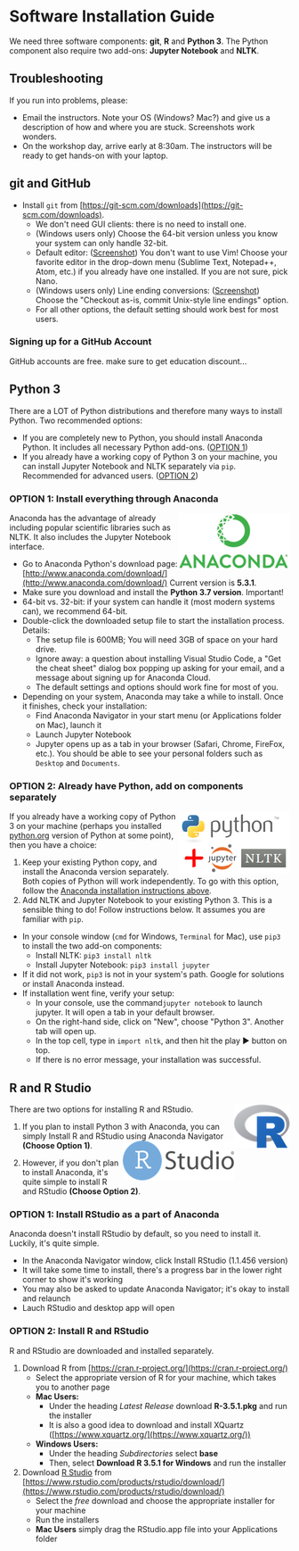 # Software Installation Guide

We need three software components: **git**, **R** and **Python 3**. The Python component also require two add-ons: **Jupyter Notebook** and **NLTK**. 


## Troubleshooting
If you run into problems, please:
- Email the instructors. Note your OS (Windows? Mac?) and give us a description of how and where you are stuck. Screenshots work wonders. 
- On the workshop day, arrive early at 8:30am. The instructors will be ready to get hands-on with your laptop. 


## git and GitHub 
- Install `git` from [https://git-scm.com/downloads](https://git-scm.com/downloads).
  - We don't need GUI clients: there is no need to install one. 
  - (Windows users only) Choose the 64-bit version unless you know your system can only handle 32-bit. 
  - Default editor: ([Screenshot](img/git_setup1.png)) You don't want to use Vim! Choose your favorite editor in the drop-down menu (Sublime Text, Notepad++, Atom, etc.) if you already have one installed. If you are not sure, pick Nano.  
  - (Windows users only) Line ending conversions: ([Screenshot](img/git_setup2.png)) Choose the "Checkout as-is, commit Unix-style line endings" option. 
  - For all other options, the default setting should work best for most users.   


### Signing up for a GitHub Account
GitHub accounts are free.  make sure to get education discount...


## Python 3

There are a LOT of Python distributions and therefore many ways to install Python. Two recommended options:

- If you are completely new to Python, you should install Anaconda Python. It includes all necessary Python add-ons. ([OPTION 1](#option-1-install-everything-through-anaconda)) 
- If you already have a working copy of Python 3 on your machine, you can install Jupyter Notebook and NLTK separately via `pip`. Recommended for advanced users. ([OPTION 2](#option-2-already-have-python-add-on-components-separately)) 

###  OPTION 1: Install everything through Anaconda 
<img src='img/anaconda_logo.png' align=right>

Anaconda has the advantage of already including popular scientific libraries such as NLTK. It also includes the Jupyter Notebook interface. 
<!-- (The downside is that it also installs lots of things you might never need.) -->

- Go to Anaconda Python's download page: [http://www.anaconda.com/download/](http://www.anaconda.com/download/) Current version is **5.3.1**. 
- Make sure you download and install the **Python 3.7 version**. Important!
- 64-bit vs. 32-bit: if your system can handle it (most modern systems can), we recommend 64-bit. 
- Double-click the downloaded setup file to start the installation process. Details:
   - The setup file is 600MB; You will need 3GB of space on your hard drive.
   - Ignore away: a question about installing Visual Studio Code, a "Get the cheat sheet" dialog box popping up asking for your email, and a message about signing up for Anaconda Cloud. 
   - The default settings and options should work fine for most of you.   
- Depending on your system, Anaconda may take a while to install. Once it finishes, check your installation: 
   - Find Anaconda Navigator in your start menu (or Applications folder on Mac), launch it
   - Launch Jupyter Notebook
   - Jupyter opens up as a tab in your browser (Safari, Chrome, FireFox, etc.). You should be able to see your personal folders such as `Desktop` and `Documents`. 

### OPTION 2: Already have Python, add on components separately
<img src='img/python_jupyter_nltk.w200.png' align=right>

If you already have a working copy of Python 3 on your machine (perhaps you installed [python.org](https://www.python.org/) version of Python at some point), then you have a choice:

1. Keep your existing Python copy, and install the Anaconda version separately. Both copies of Python will work independently. To go with this option, follow the [Anaconda installation instructions above](#option-1-install-everything-through-anaconda). 
1. Add NLTK and Jupyter Notebook to your existing Python 3. This is a sensible thing to do! Follow instructions below. It assumes you are familiar with `pip`.  
  - In your console window (`cmd` for Windows, `Terminal` for Mac), use `pip3` to install the two add-on components: 
	- Install NLTK: `pip3 install nltk`
	- Install Jupyter Notebook: `pip3 install jupyter`
  - If it did not work, `pip3` is not in your system's path. Google for solutions or install Anaconda instead. 
  - If installation went fine, verify your setup: 
     - In your console, use the command`jupyter notebook` to launch jupyter. It will open a tab in your default browser. 
	 - On the right-hand side, click on "New", choose "Python 3". Another tab will open up. 
	 - In the top cell, type in `import nltk`, and then hit the play ▶ button on top. 
     - If there is no error message, your installation was successful.
  
## R and R Studio
There are two options for installing R and RStudio. <img src='img/r-logo.png' align=right>

1. If you plan to install Python 3 with Anaconda, you can simply Install R and RStudio using Anaconda Navigator **(Choose Option 1)**. <img src='img/rstudio-logo-flat.png' align=right>

2. However, if you don't plan to install Anaconda, it's quite simple to install R and RStudio  **(Choose Option 2)**. 



### OPTION 1: Install RStudio as a part of Anaconda
Anaconda doesn't install RStudio by default, so you need to install it. Luckily, it's quite simple. 

- In the Anaconda Navigator window, click Install RStudio (1.1.456 version)
- It will take some time to install, there's a progress bar in the lower right corner to show it's working
- You may also be asked to update Anaconda Navigator; it's okay to install and relaunch
- Lauch RStudio and desktop app will open

### OPTION 2: Install R and RStudio 
R and RStudio are downloaded and installed separately. 

1. Download R from [https://cran.r-project.org/](https://cran.r-project.org/) 
	- Select the appropriate version of R for your machine, which takes you to another page
	- **Mac Users:** 
		- Under the heading *Latest Release* download **R-3.5.1.pkg** and run the installer
		-  It is also a good idea to download and install XQuartz ([https://www.xquartz.org/](https://www.xquartz.org/))
	- **Windows Users:** 
		- Under the heading *Subdirectories* select **base**
		- Then, select **Download R 3.5.1 for Windows** and run the installer
1. Download [R Studio](https://www.rstudio.com) from [https://www.rstudio.com/products/rstudio/download/](https://www.rstudio.com/products/rstudio/download/)
	- Select the *free* download and choose the appropriate installer for your machine
	- Run the installers 
	- **Mac Users** simply drag the RStudio.app file into your Applications folder

